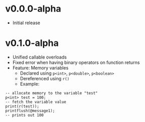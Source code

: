 # v0.0.0-alpha
- Initial release

# v0.1.0-alpha
- Unified callable overloads
- Fixed error when having binary operators on function returns
- Feature: Memory variables
  - Declared using `p<int>`, `p<double>`, `p<boolean>`
  - Dereferenced using `r()`
  - Example:
```
-- allocate memory to the variable "test"
p<int> test = 100;
-- fetch the variable value
print(r(test));
printflush(@message1);
-- prints out 100
```